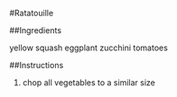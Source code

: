 #Ratatouille

##Ingredients

yellow squash
eggplant
zucchini
tomatoes

##Instructions

1. chop all vegetables to a similar size
